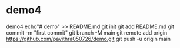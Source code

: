 # demo4
demo4
echo"# demo" >> README.md
git init
git add README.md
git commit -m "first commit"
git branch -M main
git remote add origin https://github.com/pavithra050726/demo.git
git push -u origin main

